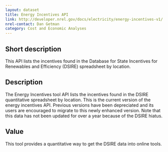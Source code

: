 ```yaml
---
layout: dataset
title: Energy Incentives API
link: http://developer.nrel.gov/docs/electricity/energy-incentives-v1/
nrel-contact: Dan Getman
category: Cost and Economic Analyses
---
```


## Short description

This API lists the incentives found in the Database for State Incentives for Renewables and Efficiency (DSIRE) spreadsheet by location. 

## Description

The Energy Incentives tool API lists the incentives
found in the DSIRE quantitative spreadsheet by
location. This is the current version of the energy
incentives API. Previous versions have been
depreciated and its users are encouraged to migrate
to this newly enhanced version. Note that this data
has not been updated for over a year because of the
DSIRE hiatus.

## Value

This tool provides a quantitative way to get the DSIRE
data into online tools.
